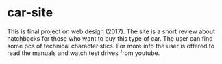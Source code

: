 # car-site
This is final project on web design (2017).
The site is a short review about hatchbacks for those who want to buy this type of car. The user can find some pcs of technical characteristics.
For more info the user is offered to read the manuals and watch test drives from youtube.
